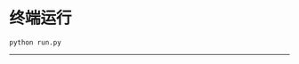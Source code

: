 # 终端运行

```shell
python run.py
```
*******************************************************************************************************************************************************************************************************************************************************************************************************************************************************************************************************************************************************************************